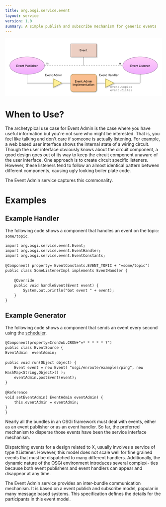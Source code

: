 ```yaml
---
title: org.osgi.service.event
layout: service
version: 1.0
summary: A simple publish and subscribe mechanism for generic events 
---
```


![Event Admin Collaboration Diagram](/img/services/org.osgi.service.event.overview.png)

# When to Use?

The archetypical use case for Event Admin is the case where you have useful information but you're not sure who might be interested. That is, you feel like talking and don't care if someone is actually listening. For example, a web based user interface shows the internal state of a wiring circuit. Though the user interface obviously knows about the circuit component, a good design goes out of its way to keep the circuit component unaware of the user interface. One approach is to create circuit specific listeners. However, these listeners tend to follow an almost identical pattern between different components, causing ugly looking boiler plate code.

The Event Admin service captures this commonality.

# Examples 

## Example Handler

The following code shows a component that handles an event on the topic: `some/topic`. 

	import org.osgi.service.event.Event;
	import org.osgi.service.event.EventHandler;
	import org.osgi.service.event.EventConstants;
	
	@Component( property= EventConstants.EVENT_TOPIC + "=some/topic")
	public class SomeListenerImpl implements EventHandler {
	
	    @Override
	    public void handleEvent(Event event) {
	        System.out.println("Got event " + event);
	    }
	}

## Example Generator

The following code shows a component that sends an event every second using the [scheduler][scheduler]. 

    @Component(property=CronJob.CRON+"=* * * * * ?")
    public class EventSource {
	EventAdmin	eventAdmin;
	
	public void run(Object object) {
		Event event = new Event( "osgi/enroute/examples/ping", new HashMap<String,Object>() );
		eventAdmin.postEvent(event);
	}
	
	@Reference
	void setEventAdmin( EventAdmin eventAdmin) {
		this.eventAdmin = eventAdmin;
	}
    }




Nearly all the bundles in an OSGi framework must deal with events, either as an event publisher or as an event handler. So far, the preferred mechanism to disperse those events have been the service interface mechanism.

Dispatching events for a design related to X, usually involves a service of type XListener. However, this model does not scale well for fine grained events that must be dispatched to many different handlers. Additionally, the dynamic nature of the OSGi environment introduces several complexi- ties because both event publishers and event handlers can appear and disappear at any time.

The Event Admin service provides an inter-bundle communication mechanism. It is based on a event publish and subscribe model, popular in many message based systems.
This specification defines the details for the participants in this event model.




[scheduler]: http://enroute.osgi.org/services/osgi.enroute.scheduler.api.html
